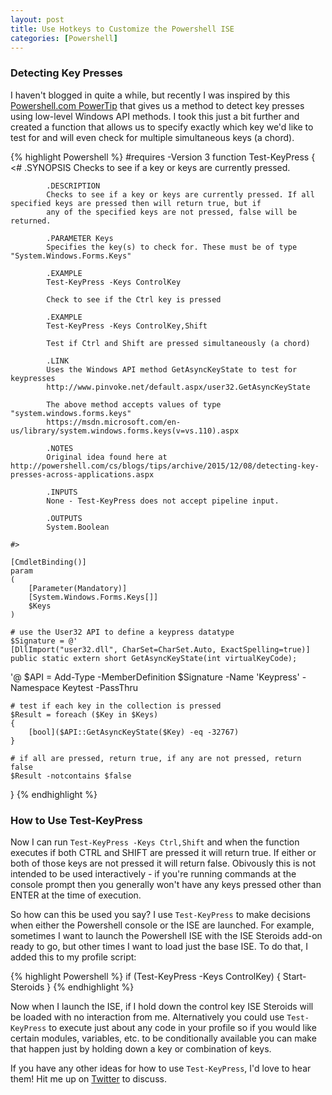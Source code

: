 ```yaml
---
layout: post
title: Use Hotkeys to Customize the Powershell ISE
categories: [Powershell]
---
```


[PowerTip]: http://powershell.com/cs/blogs/tips/archive/2015/12/08/detecting-key-presses-across-applications.aspx

### Detecting Key Presses

I haven't blogged in quite a while, but recently I was inspired by this [Powershell.com PowerTip][PowerTip] that gives us a method to detect key presses using low-level Windows API methods. I took this just a bit further and created a function that allows us to specify exactly which key we'd like to test for and will even check for multiple simultaneous keys (a chord).

{% highlight Powershell %}
#requires -Version 3
function Test-KeyPress
{
    <#
            .SYNOPSIS
            Checks to see if a key or keys are currently pressed.

            .DESCRIPTION
            Checks to see if a key or keys are currently pressed. If all specified keys are pressed then will return true, but if 
            any of the specified keys are not pressed, false will be returned.

            .PARAMETER Keys
            Specifies the key(s) to check for. These must be of type "System.Windows.Forms.Keys"

            .EXAMPLE
            Test-KeyPress -Keys ControlKey

            Check to see if the Ctrl key is pressed

            .EXAMPLE
            Test-KeyPress -Keys ControlKey,Shift

            Test if Ctrl and Shift are pressed simultaneously (a chord)

            .LINK
            Uses the Windows API method GetAsyncKeyState to test for keypresses
            http://www.pinvoke.net/default.aspx/user32.GetAsyncKeyState

            The above method accepts values of type "system.windows.forms.keys"
            https://msdn.microsoft.com/en-us/library/system.windows.forms.keys(v=vs.110).aspx

            .NOTES
            Original idea found here at http://powershell.com/cs/blogs/tips/archive/2015/12/08/detecting-key-presses-across-applications.aspx

            .INPUTS
            None - Test-KeyPress does not accept pipeline input.

            .OUTPUTS
            System.Boolean
    
    #>
    
    [CmdletBinding()]
    param
    (
        [Parameter(Mandatory)]
        [System.Windows.Forms.Keys[]]
        $Keys
    )
    
    # use the User32 API to define a keypress datatype
    $Signature = @'
    [DllImport("user32.dll", CharSet=CharSet.Auto, ExactSpelling=true)] 
    public static extern short GetAsyncKeyState(int virtualKeyCode); 
'@
    $API = Add-Type -MemberDefinition $Signature -Name 'Keypress' -Namespace Keytest -PassThru
    
    # test if each key in the collection is pressed
    $Result = foreach ($Key in $Keys)
    {
        [bool]($API::GetAsyncKeyState($Key) -eq -32767)
    }
    
    # if all are pressed, return true, if any are not pressed, return false
    $Result -notcontains $false
}
{% endhighlight %}

### How to Use Test-KeyPress
Now I can run `Test-KeyPress -Keys Ctrl,Shift` and when the function executes if both CTRL and SHIFT are pressed it will return true. If either or both of those keys are not pressed it will return false. Obivously this is not intended to be used interactively - if you're running commands at the console prompt then you generally won't have any keys pressed other than ENTER at the time of execution.

So how can this be used you say? I use `Test-KeyPress` to make decisions when either the Powershell console or the ISE are launched. For example, sometimes I want to launch the Powershell ISE with the ISE Steroids add-on ready to go, but other times I want to load just the base ISE. To do that, I added this to my profile script:

{% highlight Powershell %}
if (Test-KeyPress -Keys ControlKey) { Start-Steroids }
{% endhighlight %}

Now when I launch the ISE, if I hold down the control key ISE Steroids will be loaded with no interaction from me. Alternatively you could use `Test-KeyPress` to execute just about any code in your profile so if you would like certain modules, variables, etc. to be conditionally available you can make that happen just by holding down a key or combination of keys.

If you have any other ideas for how to use `Test-KeyPress`, I'd love to hear them! Hit me up on [Twitter](http://twitter.com/{{site.author.twitter}}) to discuss. 